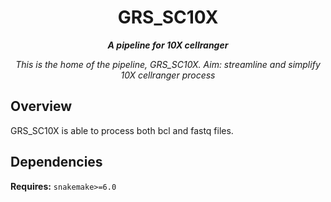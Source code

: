 <div align="center">
   
  <h1>GRS_SC10X</h1>
  
  **_A pipeline for 10X cellranger_**

  
  <i>
    This is the home of the pipeline, GRS_SC10X. 
    Aim: streamline and simplify 10X cellranger process
  </i>
</div>


## Overview
GRS_SC10X is able to process both bcl and fastq files.

## Dependencies
**Requires:** `snakemake>=6.0`
